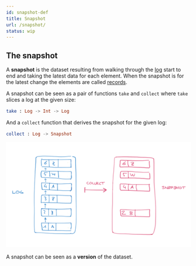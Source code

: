 ```yaml
---
id: snapshot-def
title: Snapshot
url: /snapshot/
status: wip
---
```


## The snapshot

A **snapshot** is the dataset resulting from walking through the
[log](/glossary/log/) start to end and taking the latest data for each
element. When the snapshot is for the latest change the elements are called
[records](/glossary/record/).

A snapshot can be seen as a pair of functions `take` and `collect` where `take`
slices a log at the given size:

```elm
take : Log -> Int -> Log
```

And a `collect` function that derives the snapshot for the given log:

```elm
collect : Log -> Snapshot
```

![A picture of transforming a log into a snapshot](data-model-snapshot.png)

A snapshot can be seen as a **version** of the dataset.
